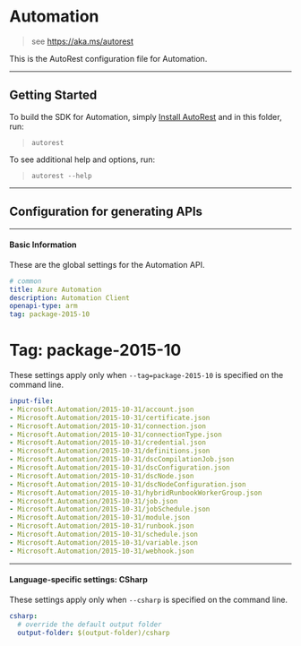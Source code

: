 # Automation
    
> see https://aka.ms/autorest

This is the AutoRest configuration file for Automation.



---
## Getting Started 
To build the SDK for Automation, simply [Install AutoRest](https://aka.ms/autorest/install) and in this folder, run:

> `autorest`

To see additional help and options, run:

> `autorest --help`
---

## Configuration for generating APIs


---
#### Basic Information 
These are the global settings for the Automation API.

``` yaml
# common 
title: Azure Automation
description: Automation Client
openapi-type: arm
tag: package-2015-10

```


# Tag: package-2015-10

These settings apply only when `--tag=package-2015-10` is specified on the command line.

``` yaml $(tag) == 'package-2015-10'
input-file:
- Microsoft.Automation/2015-10-31/account.json
- Microsoft.Automation/2015-10-31/certificate.json
- Microsoft.Automation/2015-10-31/connection.json
- Microsoft.Automation/2015-10-31/connectionType.json
- Microsoft.Automation/2015-10-31/credential.json
- Microsoft.Automation/2015-10-31/definitions.json
- Microsoft.Automation/2015-10-31/dscCompilationJob.json
- Microsoft.Automation/2015-10-31/dscConfiguration.json
- Microsoft.Automation/2015-10-31/dscNode.json
- Microsoft.Automation/2015-10-31/dscNodeConfiguration.json
- Microsoft.Automation/2015-10-31/hybridRunbookWorkerGroup.json
- Microsoft.Automation/2015-10-31/job.json
- Microsoft.Automation/2015-10-31/jobSchedule.json
- Microsoft.Automation/2015-10-31/module.json
- Microsoft.Automation/2015-10-31/runbook.json
- Microsoft.Automation/2015-10-31/schedule.json
- Microsoft.Automation/2015-10-31/variable.json
- Microsoft.Automation/2015-10-31/webhook.json

```


---
#### Language-specific settings: CSharp

These settings apply only when `--csharp` is specified on the command line.

``` yaml $(csharp)
csharp:
  # override the default output folder
  output-folder: $(output-folder)/csharp
```

